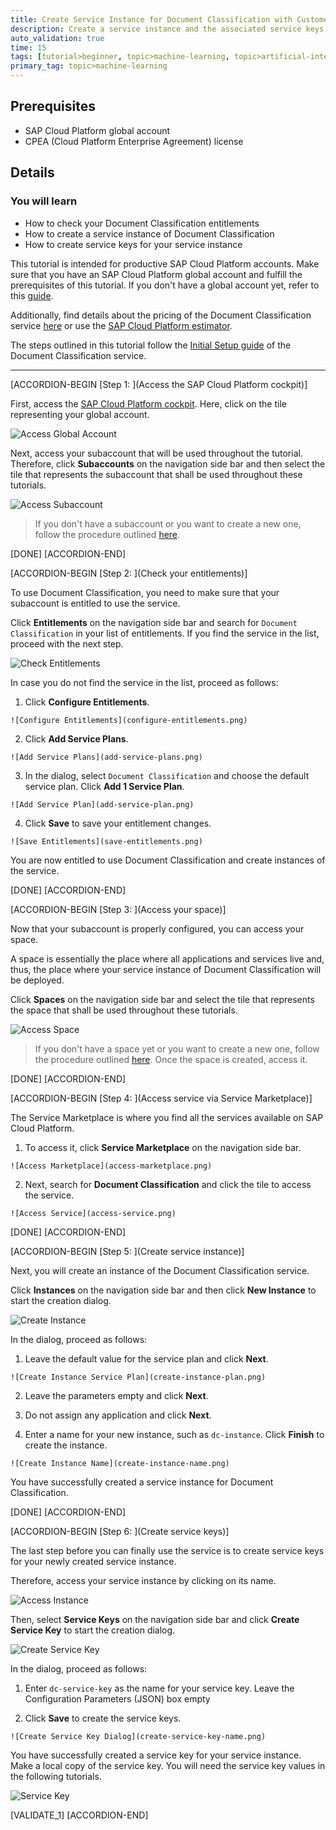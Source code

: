 ```yaml
---
title: Create Service Instance for Document Classification with Customer Account
description: Create a service instance and the associated service keys for Document Classification, one of the SAP AI Business Services, using the SAP Cloud Platform cockpit.
auto_validation: true
time: 15
tags: [tutorial>beginner, topic>machine-learning, topic>artificial-intelligence, products>sap-cloud-platform, products>sap-ai-business-services, products>document-classification, tutorial>license]
primary_tag: topic>machine-learning
---
```


## Prerequisites
  - SAP Cloud Platform global account
  - CPEA (Cloud Platform Enterprise Agreement) license

## Details
### You will learn
  - How to check your Document Classification entitlements
  - How to create a service instance of Document Classification
  - How to create service keys for your service instance

This tutorial is intended for productive SAP Cloud Platform accounts. Make sure that you have an SAP Cloud Platform global account and fulfill the prerequisites of this tutorial. If you don't have a global account yet, refer to this [guide](https://help.sap.com/viewer/65de2977205c403bbc107264b8eccf4b/Cloud/en-US/82f9ff522f754e26ae89e0cd7ec7aa11.html#loioa71a081b39e343e097046bf487f57af3).

Additionally, find details about the pricing of the Document Classification service [here](https://help.sap.com/viewer/ca60cd2ed44f4261a3ae500234c46f37/SHIP/en-US/aaab8a7b64b745b0bdba9cfaa0fd264f.html) or use the [SAP Cloud Platform estimator](https://www.sap.com/products/cloud-platform/pricing/estimator-tool.html).

The steps outlined in this tutorial follow the [Initial Setup guide](https://help.sap.com/viewer/ca60cd2ed44f4261a3ae500234c46f37/SHIP/en-US/88bdee94c7c94bc99de8484f5c2db04a.html) of the Document Classification service.

---

[ACCORDION-BEGIN [Step 1: ](Access the SAP Cloud Platform cockpit)]

First, access the [SAP Cloud Platform cockpit](https://account.hana.ondemand.com/cockpit#/home/allaccounts). Here, click on the tile representing your global account.

![Access Global Account](access-global-account.png)

Next, access your subaccount that will be used throughout the tutorial. Therefore, click **Subaccounts** on the navigation side bar and then select the tile that represents the subaccount that shall be used throughout these tutorials.

![Access Subaccount](access-subaccount.png)

>If you don't have a subaccount or you want to create a new one, follow the procedure outlined [here](https://help.sap.com/viewer/65de2977205c403bbc107264b8eccf4b/Cloud/en-US/05280a123d3044ae97457a25b3013918.html).

[DONE]
[ACCORDION-END]


[ACCORDION-BEGIN [Step 2: ](Check your entitlements)]

To use Document Classification, you need to make sure that your subaccount is entitled to use the service.

Click **Entitlements** on the navigation side bar and search for `Document Classification` in your list of entitlements. If you find the service in the list, proceed with the next step.

![Check Entitlements](check-entitlements.png)

In case you do not find the service in the list, proceed as follows:

  1.  Click **Configure Entitlements**.

    ![Configure Entitlements](configure-entitlements.png)

  2.  Click **Add Service Plans**.

    ![Add Service Plans](add-service-plans.png)

  3.  In the dialog, select `Document Classification` and choose the default service plan. Click **Add 1 Service Plan**.

    ![Add Service Plan](add-service-plan.png)

  4.  Click **Save** to save your entitlement changes.

    ![Save Entitlements](save-entitlements.png)

You are now entitled to use Document Classification and create instances of the service.

[DONE]
[ACCORDION-END]


[ACCORDION-BEGIN [Step 3: ](Access your space)]

Now that your subaccount is properly configured, you can access your space.

A space is essentially the place where all applications and services live and, thus, the place where your service instance of Document Classification will be deployed.

Click **Spaces** on the navigation side bar and select the tile that represents the space that shall be used throughout these tutorials.

![Access Space](access-space.png)

>If you don't have a space yet or you want to create a new one, follow the procedure outlined [here](https://help.sap.com/viewer/65de2977205c403bbc107264b8eccf4b/Cloud/en-US/2f6ed22ccf424dae84345f4500c2d8ea.html). Once the space is created, access it.

[DONE]
[ACCORDION-END]


[ACCORDION-BEGIN [Step 4: ](Access service via Service Marketplace)]

The Service Marketplace is where you find all the services available on SAP Cloud Platform.

  1.  To access it, click **Service Marketplace** on the navigation side bar.

    ![Access Marketplace](access-marketplace.png)

  2.  Next, search for **Document Classification** and click the tile to access the service.

    ![Access Service](access-service.png)

[DONE]
[ACCORDION-END]


[ACCORDION-BEGIN [Step 5: ](Create service instance)]

Next, you will create an instance of the Document Classification service.

Click **Instances** on the navigation side bar and then click **New Instance** to start the creation dialog.

![Create Instance](create-instance.png)

In the dialog, proceed as follows:

  1. Leave the default value for the service plan and click **Next**.

    ![Create Instance Service Plan](create-instance-plan.png)

  2.  Leave the parameters empty and click **Next**.

  3.  Do not assign any application and click **Next**.

  4.  Enter a name for your new instance, such as `dc-instance`. Click **Finish** to create the instance.

    ![Create Instance Name](create-instance-name.png)

You have successfully created a service instance for Document Classification.

[DONE]
[ACCORDION-END]


[ACCORDION-BEGIN [Step 6: ](Create service keys)]

The last step before you can finally use the service is to create service keys for your newly created service instance.

Therefore, access your service instance by clicking on its name.

![Access Instance](access-instance.png)

Then, select **Service Keys** on the navigation side bar and click **Create Service Key** to start the creation dialog.

![Create Service Key](create-service-key.png)

In the dialog, proceed as follows:

  1.  Enter `dc-service-key` as the name for your service key. Leave the Configuration Parameters (JSON) box empty

  2.  Click **Save** to create the service keys.

    ![Create Service Key Dialog](create-service-key-name.png)

You have successfully created a service key for your service instance. Make a local copy of the service key. You will need the service key values in the following tutorials.

![Service Key](service-key.png)

[VALIDATE_1]
[ACCORDION-END]
